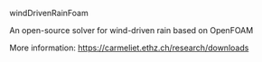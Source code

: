 windDrivenRainFoam

An open-source solver for wind-driven rain based on OpenFOAM

More information: https://carmeliet.ethz.ch/research/downloads
